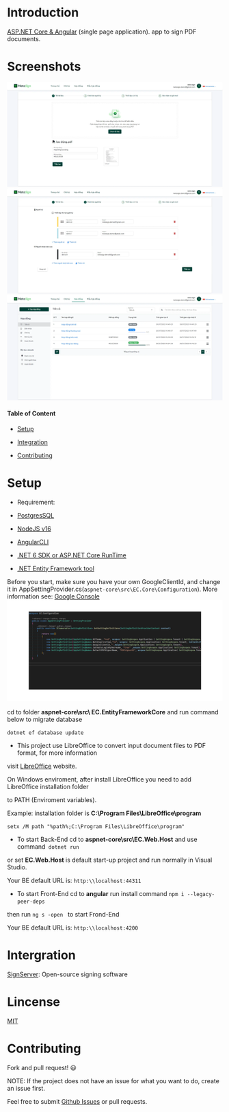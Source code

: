 
# Introduction

[ASP.NET Core & Angular](https://aspnetboilerplate.com/Pages/Documents/Zero/Startup-Template-Angular) (single page application). app to sign PDF documents.

  

# Screenshots

<img  src="_screenshots/MetaSign1.png"  />

<img  src="_screenshots/MetaSign2.png"  />

<img  src="_screenshots/MetaSign3.png"  />

  

#### Table of Content

- [Setup](#setup)

- [Integration](#intergration)

- [Contributing](#contributing)

# Setup

- Requirement:

- [PostgresSQL](https://www.postgresql.org/download/)

- [NodeJS v16](https://nodejs.org/download/release/v16.20.2/)

- [AngularCLI](https://www.npmjs.com/package/@angular/cli)

- [.NET 6 SDK or ASP.NET Core RunTime](https://dotnet.microsoft.com/en-us/download/dotnet/6.0)

- [.NET Entity Framework tool](https://learn.microsoft.com/en-us/ef/core/cli/dotnet)

Before you start, make sure you have your own GoogleClientId, and change it in AppSettingProvider.cs(```aspnet-core\src\EC.Core\Configuration```). More information see: [Google Console](https://console.cloud.google.com/)
<img  src="_screenshots/Setting.png"  />

cd to folder **aspnet-core\src\ EC.EntityFrameworkCore** and run command below to migrate database

```shell
dotnet ef database update
```

- This project use LibreOffice to convert input document files to PDF format, for more information

visit [LibreOffice](https://www.libreoffice.org/download/download-libreoffice/) website.

On Windows enviroment, after install LibreOffice you need to add LibreOffice installation folder

to PATH (Enviroment variables).

Example: installation folder is **C:\Program Files\LibreOffice\program**

```shell
setx /M path "%path%;C:\Program Files\LibreOffice\program"
```

- To start Back-End cd to **aspnet-core\src\EC.Web.Host** and use command``` dotnet run```

or set **EC.Web.Host** is default start-up project and run normally in Visual Studio.

Your BE default URL is: ```http:\\localhost:44311```

- To start Front-End cd to **angular** run install command ```npm i --legacy-peer-deps```

then run ```ng s -open ``` to start Frond-End

Your BE default URL is: ```http:\\localhost:4200```

  

# Intergration

[SignServer](https://www.signserver.org/): Open-source signing software
# Lincense
[MIT](https://github.com/ncc-erp/metasign/blob/dev/LICENSE)
# Contributing

Fork and pull request! 😃

NOTE: If the project does not have an issue for what you want to do, create an issue first.

Feel free to submit [Github Issues](https://github.com/ncc-erp/metasign/issues) or pull requests.